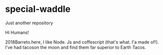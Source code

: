 # special-waddle
Just another repository


Hi Humans!

2018Barreto.here, I like Node. Js and coffescript (that's what. I'a made of!).
I've had tacoson the moon and find them far superior to Earth Tacos.
